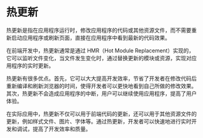 # 热更新

热更新是指在应用程序运行时，修改应用程序的代码或其他资源文件，而不需要重新启动应用程序或刷新页面，直接在应用程序中看到最新的代码效果。

在前端开发中，热更新通常是通过 HMR（Hot Module Replacement）实现的，它可以监听文件变化，当文件发生变化时，通过替换更新的模块或资源，实现对应用程序的实时更新。

热更新有很多优点。首先，它可以大大提高开发效率，节省了开发者在修改代码后重新编译和刷新浏览器的时间，使得开发者可以更快地看到自己所做的修改效果。其次，热更新不会造成应用程序的中断，用户可以继续使用应用程序，提高了用户体验。

在实际应用中，热更新不仅可以用于前端代码的更新，还可以用于其他资源文件的更新，例如样式文件、图片、字体等。通过热更新，开发者可以快速地进行实时开发和调试，提高了开发效率和质量。